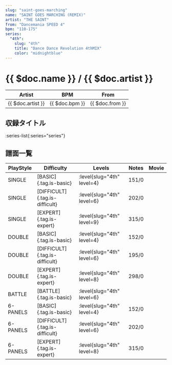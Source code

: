 ```yaml
---
slug: "saint-goes-marching"
name: "SAINT GOES MARCHING (REMIX)"
artist: "THE SAINT"
from: "Dancemania SPEED 4"
bpm: "110-175"
series:
  "4th":
    slug: "4th"
    title: "Dance Dance Revolution 4thMIX"
    color: "midnightblue"
---
```


# {{ $doc.name }} / {{ $doc.artist }}

|Artist|BPM|From|
|------|---|----|
|{{ $doc.artist }}|{{ $doc.bpm }}|{{ $doc.from }}|

## 収録タイトル

:series-list{:series="series"}

## 譜面一覧

|PlayStyle|Difficulty|Levels|Notes|Movie|
|---------|----------|------|-----|-----|
|SINGLE|[BASIC]{.tag.is-basic}|:level{slug="4th" level=4}|151/0||
|SINGLE|[DIFFICULT]{.tag.is-difficult}|:level{slug="4th" level=6}|202/0||
|SINGLE|[EXPERT]{.tag.is-expert}|:level{slug="4th" level=9}|315/0||
|DOUBLE|[BASIC]{.tag.is-basic}|:level{slug="4th" level=4}|152/0||
|DOUBLE|[DIFFICULT]{.tag.is-difficult}|:level{slug="4th" level=6}|195/0||
|DOUBLE|[EXPERT]{.tag.is-expert}|:level{slug="4th" level=8}|298/0||
|BATTLE|[BATTLE]{.tag.is-basic}|:level{slug="4th" level=6}|||
|6-PANELS|[BASIC]{.tag.is-basic}|:level{slug="4th" level=4}|152/0||
|6-PANELS|[DIFFICULT]{.tag.is-difficult}|:level{slug="4th" level=6}|202/0||
|6-PANELS|[EXPERT]{.tag.is-expert}|:level{slug="4th" level=8}|315/0||

